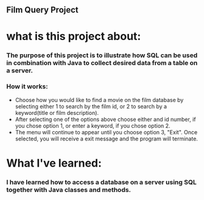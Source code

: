 ## Film Query Project

# what is this project about:
### The purpose of this project is to illustrate how SQL can be used in combination with Java to collect desired data from a table on a server.

### How it works:
* Choose how you would like to find a movie on the film database by selecting either 1 to search by the film id, or 2 to search by a keyword(title or film description).
* After selecting one of the options above choose either and id number, if you chose option 1, or enter a keyword, if you chose option 2.
* The menu will continue to appear until you choose option 3, "Exit". Once selected, you will receive a exit message and the program will terminate.

# What I've learned:
### I have learned how to access a database on a server using SQL together with Java classes and methods.
